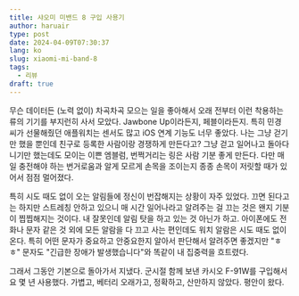 ```yaml
---
title: 샤오미 미밴드 8 구입 사용기
author: haruair
type: post
date: 2024-04-09T07:30:37
lang: ko
slug: xiaomi-mi-band-8
tags:
  - 리뷰
draft: true
---
```


무슨 데이터든 (노력 없이) 차곡차곡 모으는 일을 좋아해서 오래 전부터 이런
착용하는 류의 기기를 부지런히 사서 모았다. Jawbone Up이라든지, 페블이라든지.
특히 민경 씨가 선물해줬던 애플워치는 센서도 많고 iOS 연계 기능도 너무 좋았다.
나는 그냥 걷기만 했을 뿐인데 친구로 등록한 사람이랑 경쟁하게 만든다고? 그냥 걷고
일어나고 돌아다니기만 했는데도 모이는 이쁜 엠블럼, 번쩍거리는 링은 사람 기분
좋게 만든다. 다만 매일 충전해야 하는 번거로움과 알게 모르게 손목을 조이는지 종종
손목이 저릿할 때가 있어서 점점 멀어졌다.

특히 시도 때도 없이 오는 알림들에 정신이 번잡해지는 상황이 자주 있었다. 끄면
된다고는 하지만 스트레칭 안하고 있으니 매 시간 일어나라고 알려주는 걸 끄는 것은
왠지 기분이 찝찝해지는 것이다. 내 잘못인데 알림 탓을 하고 있는 것 아닌가 하고.
아이폰에도 전화나 문자 같은 것 외에 모든 알람을 다 끄고 사는 편인데도 워치
알람은 시도 때도 없이 온다. 특히 어떤 문자가 중요하고 안중요한지 알아서 판단해서
알려주면 좋겠지만 "ㅎㅎ" 문자도 "긴급한 장애가 발생했습니다"와 똑같이 내 집중력을
흐트렸다.

그래서 그동안 기본으로 돌아가서 지냈다. 군시절 함께 보낸 카시오 F-91W를 구입해서
요 몇 년 사용했다. 가볍고, 베터리 오래가고, 정확하고, 산만하지 않았다. 평안이
왔다.


